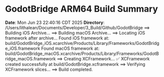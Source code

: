 # GodotBridge ARM64 Build Summary
**Date**: Mon Jun 23 22:40:16 CDT 2025
**Directory**: /Users/lithalean/Documents/Developer/3_Build/Github/GodotBridge
==> Building iOS Archive...
==> Building macOS Archive...
==> Locating iOS framework after archive...
Found iOS framework at: build/GodotBridge_iOS.xcarchive/Products/Library/Frameworks/GodotBridge_iOS.framework
Found macOS framework at: build/GodotBridge_macOS.xcarchive/Products/Library/Frameworks/GodotBridge_macOS.framework
==> Creating XCFramework...
✅ XCFramework created successfully at build/GodotBridge.xcframework
==> Verifying XCFramework slices...
==> Build completed.

